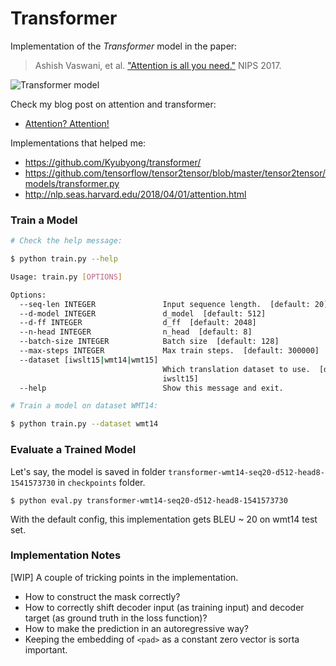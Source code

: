 # Transformer
Implementation of the *Transformer* model in the paper:

> Ashish Vaswani, et al. ["Attention is all you need."](http://papers.nips.cc/paper/7181-attention-is-all-you-need.pdf) NIPS 2017.

![Transformer model](https://lilianweng.github.io/lil-log/assets/images/transformer.png)

Check my blog post on attention and transformer:
* [Attention? Attention!](https://lilianweng.github.io/lil-log/2018/06/24/attention-attention.html)

Implementations that helped me:
* https://github.com/Kyubyong/transformer/
* https://github.com/tensorflow/tensor2tensor/blob/master/tensor2tensor/models/transformer.py
* http://nlp.seas.harvard.edu/2018/04/01/attention.html


### Train a Model

```bash
# Check the help message:

$ python train.py --help

Usage: train.py [OPTIONS]

Options:
  --seq-len INTEGER               Input sequence length.  [default: 20]
  --d-model INTEGER               d_model  [default: 512]
  --d-ff INTEGER                  d_ff  [default: 2048]
  --n-head INTEGER                n_head  [default: 8]
  --batch-size INTEGER            Batch size  [default: 128]
  --max-steps INTEGER             Max train steps.  [default: 300000]
  --dataset [iwslt15|wmt14|wmt15]
                                  Which translation dataset to use.  [default:
                                  iwslt15]
  --help                          Show this message and exit.

# Train a model on dataset WMT14:

$ python train.py --dataset wmt14
```

### Evaluate a Trained Model

Let's say, the model is saved in folder `transformer-wmt14-seq20-d512-head8-1541573730` in `checkpoints` folder.

```
$ python eval.py transformer-wmt14-seq20-d512-head8-1541573730
```
With the default config, this implementation gets BLEU ~ 20 on wmt14 test set.


### Implementation Notes
\[WIP\] A couple of tricking points in the implementation.

* How to construct the mask correctly?
* How to correctly shift decoder input (as training input) and decoder target (as ground truth in the loss function)?
* How to make the prediction in an autoregressive way?
* Keeping the embedding of `<pad>` as a constant zero vector is sorta important.
